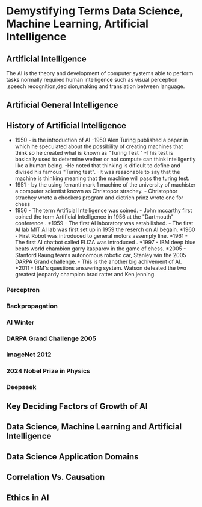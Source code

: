 # Demystifying Terms Data Science, Machine Learning, Artificial Intelligence
## Artificial Intelligence
The AI is the theory and development of computer systems able to perform tasks normally required human intelligence such as visual perception ,speech recognition,decision,making and translation between language.
## Artificial General Intelligence
## History of Artificial Intelligence
* 1950 - is the introduction of AI
  -1950 Alen Turing published a paper in which he speculated about the possibility of creating machines that think so he created what is known as "Turing Test "
  -This test is basically used to determine wether or not compute can think intelligently like a human being.
  -He noted that thinking is dificult to define and divised his famous "Turing test".
  -It was reasonable to say that the machine is thinking meaning that the machine will pass the turing test.
* 1951 - by the using ferranti mark 1 machine of the university of machister a computer scientist known as Christopor strachey.
       - Christophor strachey wrote a checkers program and dietrich prinz wrote one for chess
* 1956 - The term Artificial Intelligence was coined.
       - John mccarthy first coined the term Artificial Intelligence in 1956 at the "Dartmouth" conference .
*1959 - The first AI laboratory was estabilished.
      - The first AI lab MIT AI lab was first set up in 1959 the reserch on AI begain.
*1960 - First Robot was introduced to general motors assemply line.
*1961 - The first AI chatbot called ELIZA was introduced .
*1997 - IBM deep blue beats world chambion garry kasparov in the game of chess.
*2005 - Stanford Raung teams autonomous robotic car, Stanley win the 2005 DARPA Grand challenge.
      - This is the another big achivement of AI.
*2011 - IBM's questions answering system. Watson defeated the two greatest jeopardy champion brad ratter and Ken jenning.
### Perceptron
### Backpropagation

### AI Winter
### DARPA Grand Challenge 2005
### ImageNet 2012
### 2024 Nobel Prize in Physics
### Deepseek
## Key Deciding Factors of Growth of AI
## Data Science, Machine Learning and Artificial Intelligence
## Data Science Application Domains
## Correlation Vs. Causation
## Ethics in AI

